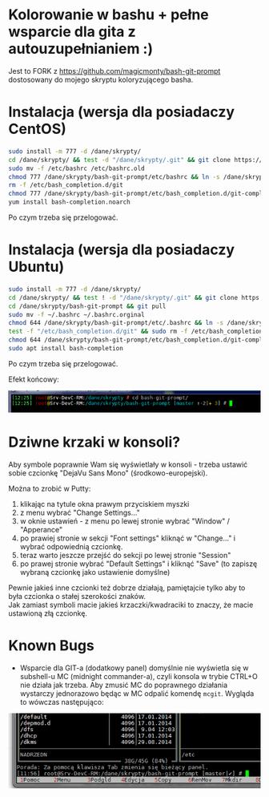 # Kolorowanie w bashu + pełne wsparcie dla gita z autouzupełnianiem :)

Jest to FORK z https://github.com/magicmonty/bash-git-prompt dostosowany do mojego skryptu koloryzującego basha.  

# Instalacja (wersja dla posiadaczy CentOS)

```sh
sudo install -m 777 -d /dane/skrypty/
cd /dane/skrypty/ && test -d "/dane/skrypty/.git" && git clone https://github.com/KredytyChwilowki/bash-git-prompt.git && cd bash-git-prompt && git pull
sudo mv -f /etc/bashrc /etc/bashrc.old
chmod 777 /dane/skrypty/bash-git-prompt/etc/bashrc && ln -s /dane/skrypty/bash-git-prompt/etc/bashrc /etc/bashrc
rm -f /etc/bash_completion.d/git
chmod 777 /dane/skrypty/bash-git-prompt/etc/bash_completion.d/git-completion.bash && ln -s /dane/skrypty/bash-git-prompt/etc/bash_completion.d/git-completion.bash /etc/bash_completion.d/git
yum install bash-completion.noarch
```

Po czym trzeba się przelogować.

# Instalacja (wersja dla posiadaczy Ubuntu)

```sh
sudo install -m 777 -d /dane/skrypty/
cd /dane/skrypty/ && test ! -d "/dane/skrypty/.git" && git clone https://github.com/KredytyChwilowki/bash-git-prompt.git 
cd /dane/skrypty/bash-git-prompt && git pull
sudo mv -f ~/.bashrc ~/.bashrc.orginal
chmod 644 /dane/skrypty/bash-git-prompt/etc/.bashrc && ln -s /dane/skrypty/bash-git-prompt/etc/.bashrc ~/.bashrc
test -f "/etc/bash_completion.d/git" && sudo rm -f /etc/bash_completion.d/git
chmod 644 /dane/skrypty/bash-git-prompt/etc/bash_completion.d/git-completion.bash && sudo ln -s /dane/skrypty/bash-git-prompt/etc/bash_completion.d/git-completion.bash /etc/bash_completion.d/git
sudo apt install bash-completion
```

Po czym trzeba się przelogować.

Efekt końcowy:

![Example prompt](git-bash-rm-screenshot.png)


# Dziwne krzaki w konsoli?
Aby symbole poprawnie Wam się wyświetlały w konsoli - trzeba ustawić sobie czcionkę "DejaVu Sans Mono" (środkowo-europejski).

Można to zrobić w Putty:   
1) klikając na tytule okna prawym przyciskiem myszki   
2) z menu wybrać "Change Settings..."  
3) w oknie ustawień - z menu po lewej stronie wybrać "Window" / "Apperance"   
4) po prawiej stronie w sekcji "Font settings" kliknąć w "Change..." i wybrać odpowiednią czcionkę.  
5) teraz warto jeszcze przejść do sekcji po lewej stronie "Session"  
6) po prawej stronie wybrać "Default Settings" i kliknąć "Save" (to zapiszę wybraną czcionkę jako ustawienie domyślne)

Pewnie jakieś inne czcionki też dobrze działają, pamiętajcie tylko aby to była czcionka o stałej szerokości znaków.  
Jak zamiast symboli macie jakieś krzaczki/kwadraciki to znaczy, że macie ustawioną złą czcionkę.


# Known Bugs
* Wsparcie dla GIT-a (dodatkowy panel) domyślnie nie wyświetla się w subshell-u MC (midnight commander-a), czyli konsola w trybie CTRL+O nie działa jak trzeba. 
Aby zmusić MC do poprawnego działania wystarczy jednorazowo będąc w MC odpalić komendę ```mcgit```. Wygląda to wówczas następująco:

![Example prompt in MC](git-bash-rm-screenshot-mc.png)
